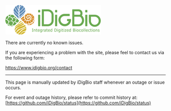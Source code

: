 ![image](IDigBio_Logo_RGB.png)

There are currently no known issues.

If you are experiencing a problem with the site, please feel to contact us via the following form:

https://www.idigbio.org/contact

----

This page is manually updated by iDigBio staff whenever an outage or issue occurs.

For event and outage history, please refer to commit history at: [https://github.com/iDigBio/status](https://github.com/iDigBio/status)
